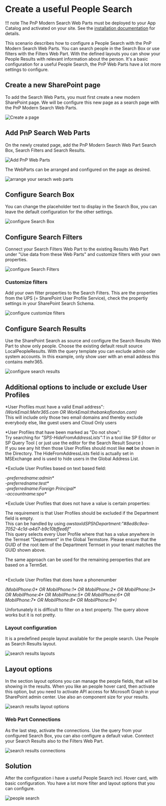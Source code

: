 # Create a useful People Search

!!! note
    The PnP Modern Search Web Parts must be deployed to your App Catalog and activated on your site. See the [installation documentation](../installation.md) for details.

This scenario describes how to configure a People Search with the PnP Modern Search Web Parts. You can search people in the Search Box or use filters with the Filters Web Part. With the defined layouts you can show your People Results with relevant information about the person. It's a basic configuration for a useful People Search, the PnP Web Parts have a lot more settings to configure.

## Create a new SharePoint page
To add the Search Web Parts, you must first create a new modern SharePoint page. We will be configure this new page as a search page with the PnP Modern Search Web Parts.

![Create a page](assets/create-a-useful-people-search/Create-a-page.png)

## Add PnP Search Web Parts
On the newly created page, add the PnP Modern Search Web Part Search Box, Search Filters and Search Results. 

![Add PnP Web Parts](assets/create-a-useful-people-search/Add-PnP-Web-Parts.png)

The WebParts can be arranged and configured on the page as desired.

![arrange your serach web parts](assets/create-a-useful-people-search/arrange-your-search-web-parts.png)

## Configure Search Box
You can change the placeholder text to display in the Search Box, you can leave the default configuration for the other settings.

![configure Search Box](assets/create-a-useful-people-search/configure-Search-Box.png)

## Configure Search Filters
Connect your Search Filters Web Part to the existing Results Web Part under "Use data from these Web Parts" and customize filters with your own properties.

![configure Search Filters](assets/create-a-useful-people-search/configure-search-filters.png)

### Customize filters
Add your own filter properties to the Search Filters. This are the properties from the UPS (= SharePoint User Profile Service), check the propertiy settings in your SharePoint Search Schema.



![configure customize filters](assets/create-a-useful-people-search/configure-customize-filters.png)

## Configure Search Results
Use the SharePoint Search as source and configure the Search Results Web Part to show only people. Choose the existing default result source LocalPeopleResults. With the query template you can exclude admin oder system accounts. In this example, only show user with an email addess this contains mehr365.

![configure search results](assets/create-a-useful-people-search/configure-search-results.png)


<h2>Additional options to include or exclude User Profiles</h2>

*User Profiles must have a valid Email address":<br>
<i>(WorkEmail:Mehr365.com OR WorkEmail:thebankoflondon.com)</i><br>
This will include only those two email domains and thereby exclude everybody else, like guest users and Cloud Only users<br>

*User Profiles that have been marked as "Do not show":<br>
Try searching for <i>"SPS-HideFromAddressLists":1</i> in a tool like SP Editor or SP Query Tool ( or just use the editor for the Search Result Source )
<br>If you see any hit then those User Profiles should most like <b>not</b> be shown in the Directory.
The HideFromAddressLists field is actually set in MSExchange and is used to hide users in the Global Address List.

*Exclude User Profiles based on text based field:<br>

<i>-preferredname:admin*</i><br>
<i>-preferredname:test*</i><br>
<i>-preferredname:Foreign Principal*</i><br>
<i>-accountname:spo*</i><br>
 

*Exclude User Profiles that does not have a value is certain properties:<br>

The requirement is that User Profiles should be excluded if the Department field is empty.<br> This can be handled by using 
<i>owstaxIdSPShDepartment:"#8ed8c9ea-7052-4c1d-a4d7-b9c10bffea6f"</i>  <br>
This query selects every User Profile where that has a value anywhere in the Termset "Department" in the Global Termstore. Please ensure that the GUID of the root item of the Department Termset in your tenant matches the GUID shown above.

The same approach can be used for the remaining peroperties that are based on a TermSet.<br><br>

*Exclude User Profiles that does have a phonenumber<br>

<i>(MobilPhone:0* OR MobilPhone:1* OR MobilPhone:2* OR MobilPhone:3* OR MobilPhone:4* OR MobilPhone:5* OR MobilPhone:6* OR MobilPhone:7* OR MobilPhone:8* OR MobilPhone:9*)</i> <br>

Unfortunately it is difficult to filter on a text property. The query above works but it is not pretty.

### Layout configuration
It is a predefined people layout available for the people search. Use People as Search Results layout.

![search results layouts](assets/create-a-useful-people-search/search-results-layouts.png)

## Layout options
In the section layout options you can manage the people fields, that will be showing in the results. When you like an people hover card, then activate this option, but you need to activate API access for Microsoft Graph in your SharePoint admin center. Use also an component size for your results.

![search results layout options](assets/create-a-useful-people-search/search-results-layout-options.png)

### Web Part Connections
As the last step, activate the connections. Use the query from your configured Search Box, you can also configure a default value. Conntect your Search Results also to the Filters Web Part.

![search results connections](assets/create-a-useful-people-search/search-results-connections.png)

## Solution
After the configuration i have a useful People Search incl. Hover card, with basic configuration. You have a lot more filter and layout options that you can configure.

![people search](assets/create-a-useful-people-search/people-search.png)
